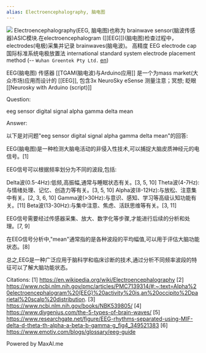 ```yaml
---
alias: Electroencephalography, 脑电图
---
```

![](https://post.healthline.com/wp-content/uploads/2021/11/eeg-test-1200x628-facebook-1200x628.jpg)
Electroencephalography(EEG, 脑电图)也称为 brainwave sensor(脑波传感器)ASIC模块.在electroencephalogram ([[EEG]])(脑电图)检查过程中，electrodes(电极)采集并记录 brainwaves(脑电波)。
高精度 EEG electrode cap 国际标准系统电极放置法 international standard system electrode placement method
(-- `Wuhan Greentek Pty Ltd.` [en](https://greenteksensor.en.alibaba.com/minisiteentrance.html?spm=a2700.details.0.0.11c67839bgwesG&from=detail&productId=62181425464))


EEG(脑电图) 传感器
[[TGAM(脑电波)与Arduino应用]] 是一个为mass market(大众市场)应用而设计的 [[EEG]], 包含3x NeuroSky eSense 测量注意；冥想; 眨眼
[[Neurosky with Arduino (script)]]


Question:

eeg sensor digital signal alpha gamma delta mean

Answer:

以下是对问题"eeg sensor digital signal alpha gamma delta mean"的回答:

EEG(脑电图)是一种检测大脑电活动的非侵入性技术,可以捕捉大脑皮质神经元的电信号。[1]

EEG信号可以根据频率划分为不同的波段,包括:

Delta波(0.5-4Hz):低频,高振幅,通常与睡眠状态有关。[3, 5, 10]
Theta波(4-7Hz):与情绪处理、记忆、创造力等有关。[3, 5, 10]
Alpha波(8-12Hz):与放松、注意集中有关。[2, 3, 6, 10]
Gamma波(>30Hz):与意识、感知、学习等高级认知功能有关。[11]
Beta波(13-30Hz):与集中注意、焦虑、活跃思维等有关。[3, 11]

EEG信号需要经过传感器采集、放大、数字化等步骤,才能进行后续的分析和处理。[7, 9]

在EEG信号分析中,"mean"通常指的是各种波段的平均幅值,可以用于评估大脑功能状态。[8]

总之,EEG是一种广泛应用于脑科学和临床诊断的技术,通过分析不同频率波段的特征可以了解大脑功能状态。

Citations:
[1] https://en.wikipedia.org/wiki/Electroencephalography
[2] https://www.ncbi.nlm.nih.gov/pmc/articles/PMC7139314/#:~:text=Alpha%20electroencephalogram%20(EEG)%20activity%20is,an%20occipito%2Dparietal%20scalp%20distribution.
[3] https://www.ncbi.nlm.nih.gov/books/NBK539805/
[4] https://www.diygenius.com/the-5-types-of-brain-waves/
[5] https://www.researchgate.net/figure/EEG-rhythms-separated-using-MIF-delta-d-theta-th-alpha-a-beta-b-gamma-g_fig4_349521383
[6] https://www.emotiv.com/blogs/glossary/eeg-guide

Powered by MaxAI.me